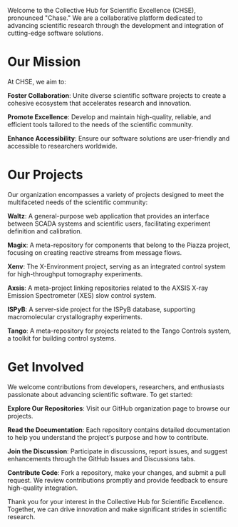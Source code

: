 Welcome to the Collective Hub for Scientific Excellence (CHSE), pronounced "Chase." We are a collaborative platform dedicated to advancing scientific research through the development and integration of cutting-edge software solutions.

# Our Mission

At CHSE, we aim to:

**Foster Collaboration**: Unite diverse scientific software projects to create a cohesive ecosystem that accelerates research and innovation.

**Promote Excellence**: Develop and maintain high-quality, reliable, and efficient tools tailored to the needs of the scientific community.

**Enhance Accessibility**: Ensure our software solutions are user-friendly and accessible to researchers worldwide.

# Our Projects

Our organization encompasses a variety of projects designed to meet the multifaceted needs of the scientific community:

**Waltz**: A general-purpose web application that provides an interface between SCADA systems and scientific users, facilitating experiment definition and calibration. 

**Magix**: A meta-repository for components that belong to the Piazza project, focusing on creating reactive streams from message flows. 

**Xenv**: The X-Environment project, serving as an integrated control system for high-throughput tomography experiments.

**Axsis**: A meta-project linking repositories related to the AXSIS X-ray Emission Spectrometer (XES) slow control system.

**ISPyB**: A server-side project for the ISPyB database, supporting macromolecular crystallography experiments.

**Tango**: A meta-repository for projects related to the Tango Controls system, a toolkit for building control systems.

# Get Involved

We welcome contributions from developers, researchers, and enthusiasts passionate about advancing scientific software. To get started:

**Explore Our Repositories**: Visit our GitHub organization page to browse our projects.

**Read the Documentation**: Each repository contains detailed documentation to help you understand the project's purpose and how to contribute.

**Join the Discussion**: Participate in discussions, report issues, and suggest enhancements through the GitHub Issues and Discussions tabs.

**Contribute Code**: Fork a repository, make your changes, and submit a pull request. We review contributions promptly and provide feedback to ensure high-quality integration.


Thank you for your interest in the Collective Hub for Scientific Excellence. Together, we can drive innovation and make significant strides in scientific research.
